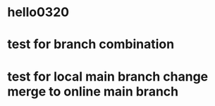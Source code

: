 # hello0320
# test for branch combination
# test for local main branch change merge to online main branch